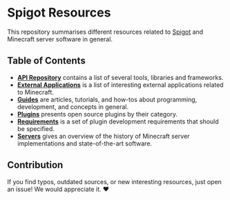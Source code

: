 # Spigot Resources
This repository summarises different resources related to [Spigot](https://www.spigotmc.org) and Minecraft server software in general.

## Table of Contents
- **[API Repository](./chapters/api-repository.md)** contains a list of several tools, libraries and frameworks.
- **[External Applications](./chapters/applications.md)** is a list of interesting external applications related to Minecraft.
- **[Guides](./chapters/guides/)** are articles, tutorials, and how-tos about programming, development, and concepts in general.
- **[Plugins](./chapters/plugins.md)** presents open source plugins by their category.
- **[Requirements](./chapters/requirements.md)** is a set of plugin development requirements that should be specified.
- **[Servers](./chapters/servers.md)** gives an overview of the history of Minecraft server implementations and state-of-the-art software.

## Contribution
If you find typos, outdated sources, or new interesting resources, just open an issue!
We would appreciate it. :heart: